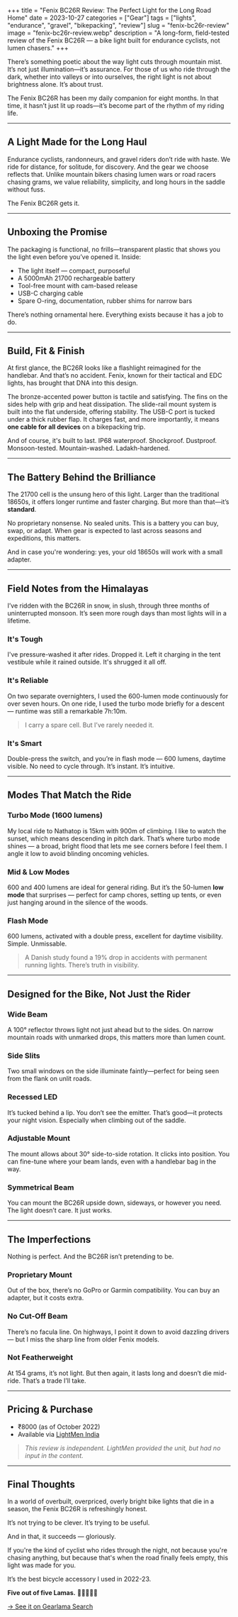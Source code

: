 +++
title = "Fenix BC26R Review: The Perfect Light for the Long Road Home"
date = 2023-10-27
categories = ["Gear"]
tags = ["lights", "endurance", "gravel", "bikepacking", "review"]
slug = "fenix-bc26r-review"
image = "fenix-bc26r-review.webp"
description = "A long-form, field-tested review of the Fenix BC26R — a bike light built for endurance cyclists, not lumen chasers."
+++

There’s something poetic about the way light cuts through mountain mist. It’s not just illumination—it’s assurance. For those of us who ride through the dark, whether into valleys or into ourselves, the right light is not about brightness alone. It’s about trust.

The Fenix BC26R has been my daily companion for eight months. In that time, it hasn’t just lit up roads—it’s become part of the rhythm of my riding life.

---

## A Light Made for the Long Haul

Endurance cyclists, randonneurs, and gravel riders don’t ride with haste. We ride for distance, for solitude, for discovery. And the gear we choose reflects that. Unlike mountain bikers chasing lumen wars or road racers chasing grams, we value reliability, simplicity, and long hours in the saddle without fuss.

The Fenix BC26R gets it.

---

## Unboxing the Promise

The packaging is functional, no frills—transparent plastic that shows you the light even before you’ve opened it. Inside:

- The light itself — compact, purposeful
- A 5000mAh 21700 rechargeable battery
- Tool-free mount with cam-based release
- USB-C charging cable
- Spare O-ring, documentation, rubber shims for narrow bars

There’s nothing ornamental here. Everything exists because it has a job to do.

---

## Build, Fit & Finish

At first glance, the BC26R looks like a flashlight reimagined for the handlebar. And that’s no accident. Fenix, known for their tactical and EDC lights, has brought that DNA into this design.

The bronze-accented power button is tactile and satisfying. The fins on the sides help with grip and heat dissipation. The slide-rail mount system is built into the flat underside, offering stability. The USB-C port is tucked under a thick rubber flap. It charges fast, and more importantly, it means **one cable for all devices** on a bikepacking trip.

And of course, it's built to last. IP68 waterproof. Shockproof. Dustproof. Monsoon-tested. Mountain-washed. Ladakh-hardened.

---

## The Battery Behind the Brilliance

The 21700 cell is the unsung hero of this light. Larger than the traditional 18650s, it offers longer runtime and faster charging. But more than that—it’s **standard**.

No proprietary nonsense. No sealed units. This is a battery you can buy, swap, or adapt. When gear is expected to last across seasons and expeditions, this matters.

And in case you're wondering: yes, your old 18650s will work with a small adapter.

---

## Field Notes from the Himalayas

I’ve ridden with the BC26R in snow, in slush, through three months of uninterrupted monsoon. It’s seen more rough days than most lights will in a lifetime.

### It's Tough

I've pressure-washed it after rides. Dropped it. Left it charging in the tent vestibule while it rained outside. It's shrugged it all off.

### It's Reliable

On two separate overnighters, I used the 600-lumen mode continuously for over seven hours. On one ride, I used the turbo mode briefly for a descent — runtime was still a remarkable 7h:10m.

> I carry a spare cell. But I’ve rarely needed it.

### It's Smart

Double-press the switch, and you’re in flash mode — 600 lumens, daytime visible. No need to cycle through. It’s instant. It’s intuitive.

---

## Modes That Match the Ride

### Turbo Mode (1600 lumens)

My local ride to Nathatop is 15km with 900m of climbing. I like to watch the sunset, which means descending in pitch dark. That’s where turbo mode shines — a broad, bright flood that lets me see corners before I feel them. I angle it low to avoid blinding oncoming vehicles.

### Mid & Low Modes

600 and 400 lumens are ideal for general riding. But it’s the 50-lumen **low mode** that surprises — perfect for camp chores, setting up tents, or even just hanging around in the silence of the woods.

### Flash Mode

600 lumens, activated with a double press, excellent for daytime visibility. Simple. Unmissable.

> A Danish study found a 19% drop in accidents with permanent running lights. There’s truth in visibility.

---

## Designed for the Bike, Not Just the Rider

### Wide Beam

A 100° reflector throws light not just ahead but to the sides. On narrow mountain roads with unmarked drops, this matters more than lumen count.

### Side Slits

Two small windows on the side illuminate faintly—perfect for being seen from the flank on unlit roads.

### Recessed LED

It’s tucked behind a lip. You don’t see the emitter. That’s good—it protects your night vision. Especially when climbing out of the saddle.

### Adjustable Mount

The mount allows about 30° side-to-side rotation. It clicks into position. You can fine-tune where your beam lands, even with a handlebar bag in the way.

### Symmetrical Beam

You can mount the BC26R upside down, sideways, or however you need. The light doesn’t care. It just works.

---

## The Imperfections

Nothing is perfect. And the BC26R isn’t pretending to be.

### Proprietary Mount

Out of the box, there’s no GoPro or Garmin compatibility. You can buy an adapter, but it costs extra.

### No Cut-Off Beam

There’s no facula line. On highways, I point it down to avoid dazzling drivers — but I miss the sharp line from older Fenix models.

### Not Featherweight

At 154 grams, it’s not light. But then again, it lasts long and doesn’t die mid-ride. That’s a trade I’ll take.

---

## Pricing & Purchase

- ₹8000 (as of October 2022)
- Available via [LightMen India](https://lightmen.in)

> *This review is independent. LightMen provided the unit, but had no input in the content.*

---

## Final Thoughts

In a world of overbuilt, overpriced, overly bright bike lights that die in a season, the Fenix BC26R is refreshingly honest.

It’s not trying to be clever. It’s trying to be useful.

And in that, it succeeds — gloriously.

If you're the kind of cyclist who rides through the night, not because you're chasing anything, but because that's when the road finally feels empty, this light was made for you.

It’s the best bicycle accessory I used in 2022-23.

**Five out of five Lamas.** 🦙🦙🦙🦙🦙

[→ See it on Gearlama Search](https://gearlama.com/search?q=fenix+bc26r)
